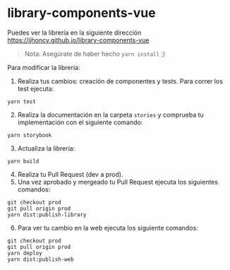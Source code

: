 # library-components-vue

Puedes ver la librería en la siguiente dirección https://jjhoncv.github.io/library-components-vue

> Nota: Asegúrate de haber hecho `yarn install` ;)

Para modificar la librería:

1.  Realiza tus cambios: creación de componentes y tests. Para correr los test ejecuta:

```
yarn test
```

2.  Realiza la documentación en la carpeta `stories` y comprueba tu implementación con el siguiente comando:

```
yarn storybook
```

3.  Actualiza la librería:

```
yarn build
```

4.  Realiza tu Pull Request (dev a prod).
5.  Una vez aprobado y mergeado tu Pull Request ejecuta los siguientes comandos:

```
git checkout prod
git pull origin prod
yarn dist:publish-library
```

6.  Para ver tu cambio en la web ejecuta los siguiente comandos:

```
git checkout prod
git pull origin prod
yarn deploy
yarn dist:publish-web
```
